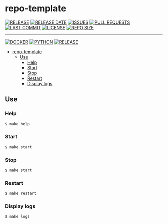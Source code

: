 # repo-template

[![RELEASE](https://img.shields.io/github/v/release/blyndusk/repo-template)](https://github.com/blyndusk/repo-template/releases)
[![RELEASE DATE](https://img.shields.io/github/release-date/blyndusk/repo-template)](https://github.com/blyndusk/repo-template/commits/main)
[![ISSUES](https://img.shields.io/github/issues/blyndusk/repo-template)](https://github.com/blyndusk/repo-template/issues)
[![PULL REQUESTS](https://img.shields.io/github/issues-pr/blyndusk/repo-template)](https://github.com/blyndusk/repo-template/pulls) 
[![LAST COMMIT](https://img.shields.io/github/last-commit/blyndusk/repo-template)](https://github.com/blyndusk/repo-template/commits/main)
[![LICENSE](https://img.shields.io/github/license/blyndusk/repo-template)](https://github.com/blyndusk/repo-template/blob/main/LICENSE) 
[![REPO SIZE](https://img.shields.io/github/repo-size/blyndusk/repo-template)](https://github.com/blyndusk/repo-template) 

----

[![DOCKER](https://github.com/blyndusk/repo-template/actions/workflows/docker.yml/badge.svg)](https://github.com/blyndusk/repo-template/actions/workflows/docker.yml) 
[![PYTHON](https://github.com/blyndusk/repo-template/actions/workflows/python.yml/badge.svg)](https://github.com/blyndusk/repo-template/actions/workflows/python.yml)
[![RELEASE](https://github.com/blyndusk/repo-template/actions/workflows/release.yml/badge.svg)](https://github.com/blyndusk/repo-template/actions/workflows/release.yml)

- [repo-template](#repo-template)
  - [Use](#use)
    - [Help](#help)
    - [Start](#start)
    - [Stop](#stop)
    - [Restart](#restart)
    - [Display logs](#display-logs)

## Use

### Help

```bash
$ make help
```

### Start

```bash
$ make start
```

### Stop

```bash
$ make start
```

### Restart

```bash
$ make restart
```

### Display logs

```bash
$ make logs
```

